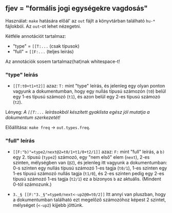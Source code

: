 ## fjev = "formális jogi egységekre vagdosás"

Használat: `make` hatására előál' az `out` fájlt
a könyvtárban található `hu-*` fájlokból.
Az `out`-ot lehet nézegetni.

Kétféle annotációt tartalmaz:
 * "type" = `[[T:...` (csak típusok)
 * "full" = `[[F:...` (teljes leírás)

Az annotációk sosem tartalmaz(hat)nak whitespace-t!

### "type" leírás

 * `[[T:t0+t1+t2]]`
azaz: `T:` mint "type" leírás,
és jelenleg egy olyan ponton vagyunk a dokumentumban, hogy
egy nullás típusú számozón (`t0`) belül
egy 1-es típusú számozó (`t1`), és azon belül 
egy 2-es típusú számozó (`t2`).

Lényeg:
_A `[[T:...` leírásokból készített gyaklista egész jól mutatja
 a dokumentum szerkezetét!_

Előállítása: `make freq` -> `out.types.freq`.


### "full" leírás

 * `[[F:"b)"=type2/next@2=t0/1+t1/0+t2/1]]`
azaz: `F:` mint "full" leírás,
a `b)` egy 2. típusú (`type2`) számozó,
egy "nem első" elem (`next`),
2-es szinten, mélységben van (`@2`),
és jelenleg itt vagyunk a dokumentumban:
0-s szinten egy nullás típusú számozó 1-es tagja (`t0/1`),
1-es szinten egy 1-es típusú számozó nullás tagja (`t1/0`), és 
2-es szinten pedig egy 2-es típusú számozó 1-es tagja (`t2/1`)
ez a bizonyos `b` az aktuális.
(Mindent 0-tól számozunk.)

 * `3._§ [[F:"3._§"=type0/next<-up2@0=t0/2]]`
Itt annyi van pluszban, hogy a dokumentumban található
ezt megelőző számozóhoz képest
2 szintet, mélységet (`<-up2`) kijjebb jöttünk.

